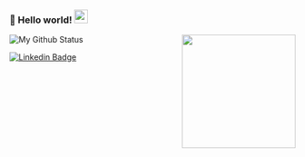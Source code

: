
### 👋 Hello world!&nbsp;<img src="https://github.com/TheDudeThatCode/TheDudeThatCode/blob/master/Assets/Earth.gif" width="24px">


<img align='right' src='https://user-images.githubusercontent.com/5713670/87202985-820dcb80-c2b6-11ea-9f56-7ec461c497c3.gif' width='200"'>

![My Github Status](https://github-readme-stats.vercel.app/api?username=QuentinGruber&show_icons=true&hide_border=true)


[![Linkedin Badge](https://img.shields.io/badge/-QuentinGruber-blue?style=flat&logo=Linkedin&logoColor=white&link=https://www.linkedin.com/in/QuentinGruber/)](https://www.linkedin.com/in/quentin-gruber/)
